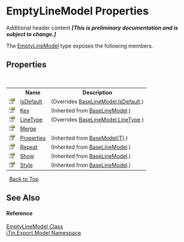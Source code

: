 # EmptyLineModel Properties
Additional header content _**\[This is preliminary documentation and is subject to change.\]**_

The <a href="c5711065-3fc2-eefc-f5c0-b487d111663e">EmptyLineModel</a> type exposes the following members.


## Properties
&nbsp;<table><tr><th></th><th>Name</th><th>Description</th></tr><tr><td>![Public property](media/pubproperty.gif "Public property")</td><td><a href="8b5f78a3-cd3d-d6fa-1220-00f086c7d8b2">IsDefault</a></td><td> (Overrides <a href="6f7b8952-8ec4-c012-2b37-9f6bc7cd0bc9">BaseLineModel.IsDefault</a>.)</td></tr><tr><td>![Public property](media/pubproperty.gif "Public property")</td><td><a href="40037286-6685-b6b1-894c-ce11e2ceab69">Key</a></td><td> (Inherited from <a href="fecd9f8c-aa83-94f7-06af-60e921729e85">BaseLineModel</a>.)</td></tr><tr><td>![Public property](media/pubproperty.gif "Public property")</td><td><a href="1e69dd8e-c80a-946f-bb6c-90f919ba6c4d">LineType</a></td><td> (Overrides <a href="bc5b0e16-d8f5-cdb5-3aae-ef41a5aff8f6">BaseLineModel.LineType</a>.)</td></tr><tr><td>![Public property](media/pubproperty.gif "Public property")</td><td><a href="933ca7a4-a757-fc69-dd08-dbaaf57f502d">Merge</a></td><td /></tr><tr><td>![Public property](media/pubproperty.gif "Public property")</td><td><a href="7e88785e-5670-4515-defa-d3f60ae16111">Properties</a></td><td> (Inherited from <a href="6632f561-4175-f1f2-939c-ac8b10159529">BaseModel(T)</a>.)</td></tr><tr><td>![Public property](media/pubproperty.gif "Public property")</td><td><a href="1d0c8c2a-5a10-956f-5f24-90c3375dc748">Repeat</a></td><td> (Inherited from <a href="fecd9f8c-aa83-94f7-06af-60e921729e85">BaseLineModel</a>.)</td></tr><tr><td>![Public property](media/pubproperty.gif "Public property")</td><td><a href="af7e490a-f896-0c71-a709-d83c0121cc61">Show</a></td><td> (Inherited from <a href="fecd9f8c-aa83-94f7-06af-60e921729e85">BaseLineModel</a>.)</td></tr><tr><td>![Public property](media/pubproperty.gif "Public property")</td><td><a href="60ac7d9c-9798-2505-d33f-c26c7917a05a">Style</a></td><td> (Inherited from <a href="fecd9f8c-aa83-94f7-06af-60e921729e85">BaseLineModel</a>.)</td></tr></table>&nbsp;
<a href="#emptylinemodel-properties">Back to Top</a>

## See Also


#### Reference
<a href="c5711065-3fc2-eefc-f5c0-b487d111663e">EmptyLineModel Class</a><br /><a href="ef57ffcc-e95e-b212-5a46-9aa6f5a3511f">iTin.Export.Model Namespace</a><br />